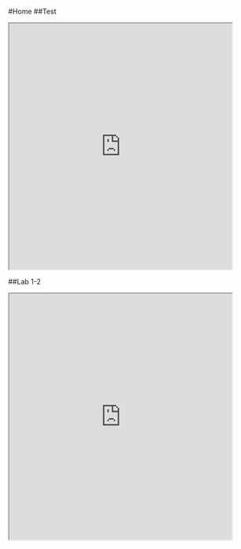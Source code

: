 #Home
##Test 
<iframe src="https://public.tableau.com/views/lab1test/3?:showVizHome=no&:embed=true" width="90%" height="500"></iframe>








##Lab 1-2
<iframe src="https://public.tableau.com/views/lab1-2-1/2?:showVizHome=no&:embed=true" width="90%" height="500"></iframe>
